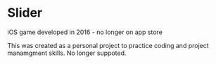 # Slider
iOS game developed in 2016 - no longer on app store

This was created as a personal project to practice coding and project manamgment skills.
No longer suppoted.
